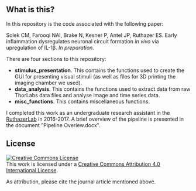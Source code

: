 ## What is this?
In this repository is the code associated with the following paper: 

Solek CM, Farooqi NAI, Brake N, Kesner P, Antel JP, Ruthazer ES. Early inflammation dysregulates neuronal circuit formation *in vivo* via upregulation of IL-1β. *In preparation.* 

There are four sections to this repository:
* **stimulus_presentation**. This contains the functions used to create the GUI for presenting visual stimuli (as well as files for 3D printing the imaging chamber we used).
* **data_analysis**. This contains the functions used to extract data from raw ThorLabs data files and analyse image and time series data.
* **misc_functions**. This contains miscellaneous functions.

I completed this work as an undergraduate research assistant in the [RuthazerLab](http://ruthazerlab.mcgill.ca/) in 2016-2017. A brief overview of the pipeline is presented in the document "Pipeline Overiew.docx". 

## License
<a rel="license" href="http://creativecommons.org/licenses/by/4.0/"><img alt="Creative Commons License" style="border-width:0" src="https://i.creativecommons.org/l/by/4.0/88x31.png" /></a><br />This work is licensed under a <a rel="license" href="http://creativecommons.org/licenses/by/4.0/">Creative Commons Attribution 4.0 International License</a>.

As attribution, please cite the journal article mentioned above.
